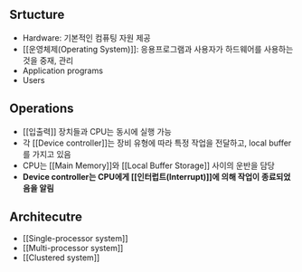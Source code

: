 ## **Srtucture**
+ Hardware: 기본적인 컴퓨팅 자원 제공
+ [[운영체제(Operating System)]]: 응용프로그램과 사용자가 하드웨어를 사용하는 것을 중재, 관리
+ Application programs
+ Users


## **Operations**
+ [[입출력]] 장치들과 CPU는 동시에 실행 가능
+ 각 [[Device controller]]는 장비 유형에 따라 특정 작업을 전달하고, local buffer를 가지고 있음
+ CPU는 [[Main Memory]]와 [[Local Buffer Storage]] 사이의 운반을 담당
+ **Device controller는 CPU에게 [[인터럽트(Interrupt)]]에 의해 작업이 종료되었음을 알림**


## **Architecutre**
+ [[Single-processor system]]
+ [[Multi-processor system]]
+ [[Clustered system]]